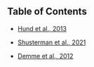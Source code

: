 ## Table of Contents

- [Hund et al., 2013](hund_attack_kaslr.md)

- [Shusterman et al., 2021](shusterman_pp0.md)

- [Demme et al., 2012](svf.md)
